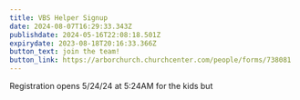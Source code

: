 ```yaml
---
title: VBS Helper Signup
date: 2024-08-07T16:29:33.343Z
publishdate: 2024-05-16T22:08:18.501Z
expirydate: 2023-08-18T20:16:33.366Z
button_text: join the team!
button_link: https://arborchurch.churchcenter.com/people/forms/738081
---
```



Registration opens 5/24/24 at 5:24AM for the kids but